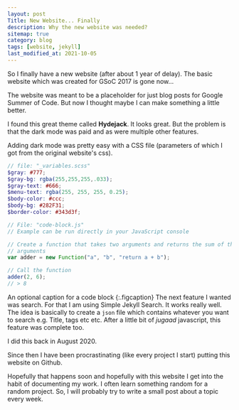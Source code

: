 ```yaml
---
layout: post
Title: New Website... Finally
description: Why the new website was needed?
sitemap: true
category: blog
tags: [website, jekyll]
last_modified_at: 2021-10-05
---
```


So I finally have a new website (after about 1 year of delay). The basic website which was created for GSoC 2017 is gone now...

The website was meant to be a placeholder for just blog posts for Google Summer of Code. But now I thought maybe I can make something a little better.

I found this great theme called **Hydejack**. It looks great. But the problem is that the dark mode was paid and as were multiple other features.

Adding dark mode was pretty easy with a CSS file (parameters of which I got from the original website's css).

~~~scss
// file: "_variables.scss"
$gray: #777;
$gray-bg: rgba(255,255,255,.033);
$gray-text: #666;
$menu-text: rgba(255, 255, 255, 0.25);
$body-color: #ccc;
$body-bg: #282F31;
$border-color: #343d3f;
~~~
~~~js
// File: "code-block.js"
// Example can be run directly in your JavaScript console

// Create a function that takes two arguments and returns the sum of those
// arguments
var adder = new Function("a", "b", "return a + b");

// Call the function
adder(2, 6);
// > 8
~~~

An optional caption for a code block
{:.figcaption}
The next feature I wanted was search. For that I am using Simple Jekyll Search. It works really well. The idea is basically to create a `json` file which contains whatever you want to search e.g. Title, tags etc etc. After a little bit of *jugaad* javascript, this feature was complete too.

I did this back in August 2020.

Since then I have been procrastinating (like every project I start) putting this website on Github.

Hopefully that happens soon and hopefully with this website I get into the habit of documenting my work. I often learn something random for a random project. So, I will probably try to write a small post about a topic every week.
